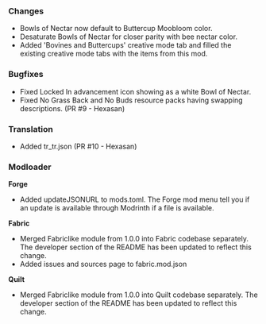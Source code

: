### Changes
- Bowls of Nectar now default to Buttercup Moobloom color.
- Desaturate Bowls of Nectar for closer parity with bee nectar color.
- Added 'Bovines and Buttercups' creative mode tab and filled the existing creative mode tabs with the items from this mod.

### Bugfixes
- Fixed Locked In advancement icon showing as a white Bowl of Nectar.
- Fixed No Grass Back and No Buds resource packs having swapping descriptions. (PR #9 - Hexasan)

### Translation
- Added tr_tr.json (PR #10 - Hexasan)

### Modloader
**Forge**
- Added updateJSONURL to mods.toml. The Forge mod menu tell you if an update is available through Modrinth if a file is available.

**Fabric**
- Merged Fabriclike module from 1.0.0 into Fabric codebase separately. The developer section of the README has been updated to reflect this change.
- Added issues and sources page to fabric.mod.json

**Quilt**
- Merged Fabriclike module from 1.0.0 into Quilt codebase separately. The developer section of the README has been updated to reflect this change.